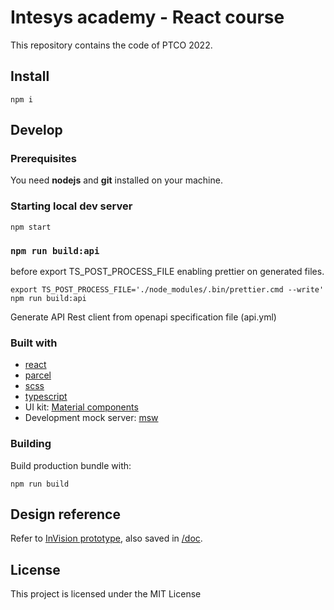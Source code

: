 # Intesys academy - React course

This repository contains the code of PTCO 2022.

## Install

    npm i

## Develop

### Prerequisites

You need **nodejs** and **git** installed on your machine.

### Starting local dev server

    npm start

### `npm run build:api`

before export TS_POST_PROCESS_FILE enabling prettier on generated files.

```shell
export TS_POST_PROCESS_FILE='./node_modules/.bin/prettier.cmd --write'
npm run build:api
```

Generate API Rest client from openapi specification file (api.yml)

### Built with

- [react](https://reactjs.org/)
- [parcel](https://parceljs.org/)
- [scss](https://sass-lang.com/)
- [typescript](https://www.typescriptlang.org/)
- UI kit: [Material components](https://github.com/material-components/material-components-web-react#components)
- Development mock server: [msw](https://mswjs.io/)

### Building

Build production bundle with:

    npm run build

## Design reference

Refer to [InVision prototype](https://intesys.invisionapp.com/share/Y6S709XPD2R), also saved in [/doc](./doc/invision-prototype/index.html).

## License

This project is licensed under the MIT License
